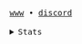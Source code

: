 <samp>
<a href="https://catdeal3r.port0.org">www</a> • <a href="https://discord.com/users/1308276713410658385">discord</a>
</samp>
<br> <br>
<details>
  <summary><samp>Stats</samp></summary>
  | Stats | Top Languages | Streaks |
  | --- | --- | --- |
  | ![GitHub stats](https://github-readme-stats.vercel.app/api?username=catdeal3r&show_icons=false&theme=dark&hide_border=true&bg_color=0d1117) | ![Top Languages](https://github-readme-stats.vercel.app/api/top-langs/?username=catdeal3r&layout=compact&theme=dark&hide_border=true&bg_color=0d1117) | ![GitHub Streak](https://streak-stats.demolab.com?user=catdeal3r&theme=dark&hide_border=true&background=0d1117)
  
</details>

